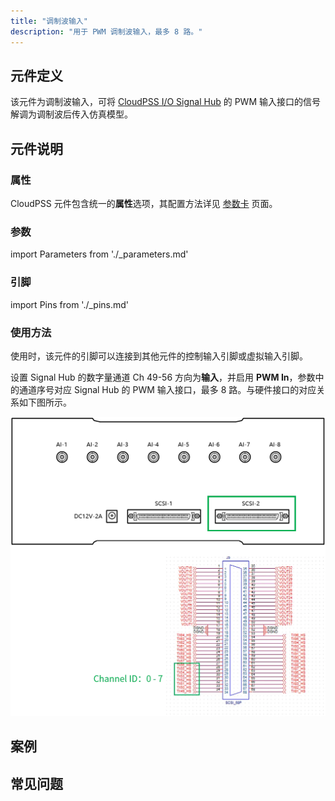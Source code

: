 ```yaml
---
title: "调制波输入"
description: "用于 PWM 调制波输入，最多 8 路。"
---
```


## 元件定义

该元件为调制波输入，可将 [CloudPSS I/O Signal Hub](../../../../../hardware/10-desktop-type/20-cloudpss-io-signal-hub/index.md) 的 PWM 输入接口的信号解调为调制波后传入仿真模型。

## 元件说明



### 属性

CloudPSS 元件包含统一的**属性**选项，其配置方法详见 [参数卡](docs/documents/software/10-xstudio/20-simstudio/40-workbench/20-function-zone/30-design-tab/30-param-panel/index.md) 页面。

### 参数

import Parameters from './_parameters.md'

<Parameters/>

### 引脚

import Pins from './_pins.md'

<Pins/>

### 使用方法

使用时，该元件的引脚可以连接到其他元件的控制输入引脚或虚拟输入引脚。

设置 Signal Hub 的数字量通道 Ch 49-56 方向为**输入**，并启用 **PWM In**，参数中的通道序号对应 Signal Hub 的 PWM 输入接口，最多 8 路。与硬件接口的对应关系如下图所示。

![调制波输入元件与硬件接口的对应关系](./pwm-in-interface.png "调制波输入元件与硬件接口的对应关系")  

## 案例

## 常见问题

